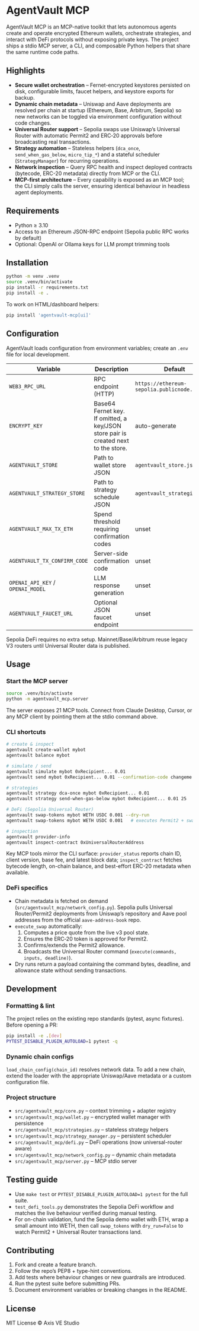 # AgentVault MCP

AgentVault MCP is an MCP-native toolkit that lets autonomous agents create and operate encrypted Ethereum wallets, orchestrate strategies, and interact with DeFi protocols without exposing private keys. The project ships a stdio MCP server, a CLI, and composable Python helpers that share the same runtime code paths.

## Highlights

- **Secure wallet orchestration** – Fernet-encrypted keystores persisted on disk, configurable limits, faucet helpers, and keystore exports for backup.
- **Dynamic chain metadata** – Uniswap and Aave deployments are resolved per chain at startup (Ethereum, Base, Arbitrum, Sepolia) so new networks can be toggled via environment configuration without code changes.
- **Universal Router support** – Sepolia swaps use Uniswap’s Universal Router with automatic Permit2 and ERC‑20 approvals before broadcasting real transactions.
- **Strategy automation** – Stateless helpers (`dca_once`, `send_when_gas_below`, `micro_tip_*`) and a stateful scheduler (`StrategyManager`) for recurring operations.
- **Network inspection** – Query RPC health and inspect deployed contracts (bytecode, ERC-20 metadata) directly from MCP or the CLI.
- **MCP-first architecture** – Every capability is exposed as an MCP tool; the CLI simply calls the server, ensuring identical behaviour in headless agent deployments.

## Requirements

- Python ≥ 3.10
- Access to an Ethereum JSON-RPC endpoint (Sepolia public RPC works by default)
- Optional: OpenAI or Ollama keys for LLM prompt trimming tools

## Installation

```bash
python -m venv .venv
source .venv/bin/activate
pip install -r requirements.txt
pip install -e .
```

To work on HTML/dashboard helpers:

```bash
pip install 'agentvault-mcp[ui]'
```

## Configuration

AgentVault loads configuration from environment variables; create an `.env` file for local development.

| Variable | Description | Default |
| --- | --- | --- |
| `WEB3_RPC_URL` | RPC endpoint (HTTP) | `https://ethereum-sepolia.publicnode.com` |
| `ENCRYPT_KEY` | Base64 Fernet key. If omitted, a key/JSON store pair is created next to the store. | auto-generate |
| `AGENTVAULT_STORE` | Path to wallet store JSON | `agentvault_store.json` |
| `AGENTVAULT_STRATEGY_STORE` | Path to strategy schedule JSON | `agentvault_strategies.json` |
| `AGENTVAULT_MAX_TX_ETH` | Spend threshold requiring confirmation codes | unset |
| `AGENTVAULT_TX_CONFIRM_CODE` | Server-side confirmation code | unset |
| `OPENAI_API_KEY` / `OPENAI_MODEL` | LLM response generation | unset |
| `AGENTVAULT_FAUCET_URL` | Optional JSON faucet endpoint | unset |

Sepolia DeFi requires no extra setup. Mainnet/Base/Arbitrum reuse legacy V3 routers until Universal Router data is published.

## Usage

### Start the MCP server

```bash
source .venv/bin/activate
python -m agentvault_mcp.server
```

The server exposes 21 MCP tools. Connect from Claude Desktop, Cursor, or any MCP client by pointing them at the stdio command above.

### CLI shortcuts

```bash
# create & inspect
agentvault create-wallet mybot
agentvault balance mybot

# simulate / send
agentvault simulate mybot 0xRecipient... 0.01
agentvault send mybot 0xRecipient... 0.01 --confirmation-code changeme

# strategies
agentvault strategy dca-once mybot 0xRecipient... 0.01
agentvault strategy send-when-gas-below mybot 0xRecipient... 0.01 25

# DeFi (Sepolia Universal Router)
agentvault swap-tokens mybot WETH USDC 0.001 --dry-run
agentvault swap-tokens mybot WETH USDC 0.001   # executes Permit2 + swap

# inspection
agentvault provider-info
agentvault inspect-contract 0xUniversalRouterAddress
```

Key MCP tools mirror the CLI surface: `provider_status` reports chain ID, client
version, base fee, and latest block data; `inspect_contract` fetches bytecode
length, on-chain balance, and best-effort ERC-20 metadata when available.

### DeFi specifics

- Chain metadata is fetched on demand (`src/agentvault_mcp/network_config.py`). Sepolia pulls Universal Router/Permit2 deployments from Uniswap’s repository and Aave pool addresses from the official `aave-address-book` repo.
- `execute_swap` automatically:
  1. Computes a price quote from the live v3 pool state.
  2. Ensures the ERC‑20 token is approved for Permit2.
  3. Confirms/extends the Permit2 allowance.
  4. Broadcasts the Universal Router command (`execute(commands, inputs, deadline)`).
- Dry runs return a payload containing the command bytes, deadline, and allowance state without sending transactions.

## Development

### Formatting & lint

The project relies on the existing repo standards (pytest, async fixtures). Before opening a PR:

```bash
pip install -e .[dev]
PYTEST_DISABLE_PLUGIN_AUTOLOAD=1 pytest -q
```

### Dynamic chain configs

`load_chain_config(chain_id)` resolves network data. To add a new chain, extend the loader with the appropriate Uniswap/Aave metadata or a custom configuration file.

### Project structure

- `src/agentvault_mcp/core.py` – context trimming + adapter registry
- `src/agentvault_mcp/wallet.py` – encrypted wallet manager with persistence
- `src/agentvault_mcp/strategies.py` – stateless strategy helpers
- `src/agentvault_mcp/strategy_manager.py` – persistent scheduler
- `src/agentvault_mcp/defi.py` – DeFi operations (now universal-router aware)
- `src/agentvault_mcp/network_config.py` – dynamic chain metadata
- `src/agentvault_mcp/server.py` – MCP stdio server

## Testing guide

- Use `make test` or `PYTEST_DISABLE_PLUGIN_AUTOLOAD=1 pytest` for the full suite.
- `test_defi_tools.py` demonstrates the Sepolia DeFi workflow and matches the live behaviour verified during manual testing.
- For on-chain validation, fund the Sepolia demo wallet with ETH, wrap a small amount into WETH, then call `swap_tokens` with `dry_run=False` to watch Permit2 + Universal Router transactions land.

## Contributing

1. Fork and create a feature branch.
2. Follow the repo’s PEP8 + type-hint conventions.
3. Add tests where behaviour changes or new guardrails are introduced.
4. Run the pytest suite before submitting PRs.
5. Document environment variables or breaking changes in the README.

## License

MIT License © Axis VE Studio
